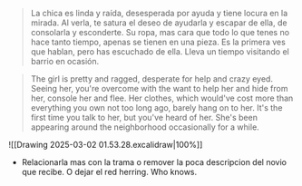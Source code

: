 

> La chica es linda y raída, desesperada por ayuda y tiene locura en la mirada. Al verla, te satura el deseo de ayudarla y escapar de ella, de consolarla y esconderte. Su ropa, mas cara que todo lo que tenes no hace tanto tiempo, apenas se tienen en una pieza.
> Es la primera ves que hablan, pero has escuchado de ella. Lleva un tiempo visitando el barrio en ocasión.



>The girl is pretty and ragged, desperate for help and crazy eyed. Seeing her, you're overcome with the want to help her and hide from her, console her and flee. Her clothes, which would've cost more than everything you own not too long ago, barely hang on to her.
>It's the first time you talk to her, but you've heard of her. She's been appearing around the neighborhood occasionally for a while.


![[Drawing 2025-03-02 01.53.28.excalidraw|100%]]



- Relacionarla mas con la trama o remover la poca descripcion del novio que recibe. O dejar el red herring. Who knows. 
